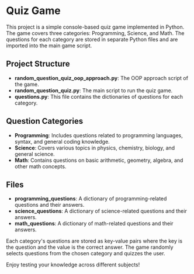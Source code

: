 # Quiz Game

This project is a simple console-based quiz game implemented in Python. The game covers three categories: Programming, Science, and Math. The questions for each category are stored in separate Python files and are imported into the main game script.

## Project Structure

- **random_question_quiz_oop_approach.py**: The OOP approach script of the game.
- **random_question_quiz.py**: The main script to run the quiz game.
- **questions.py**: This file contains the dictionaries of questions for each category.

## Question Categories

- **Programming**: Includes questions related to programming languages, syntax, and general coding knowledge.
- **Science**: Covers various topics in physics, chemistry, biology, and general science.
- **Math**: Contains questions on basic arithmetic, geometry, algebra, and other math concepts.

## Files

- **programming_questions**: A dictionary of programming-related questions and their answers.
- **science_questions**: A dictionary of science-related questions and their answers.
- **math_questions**: A dictionary of math-related questions and their answers.

Each category's questions are stored as key-value pairs where the key is the question and the value is the correct answer. The game randomly selects questions from the chosen category and quizzes the user.

Enjoy testing your knowledge across different subjects!
